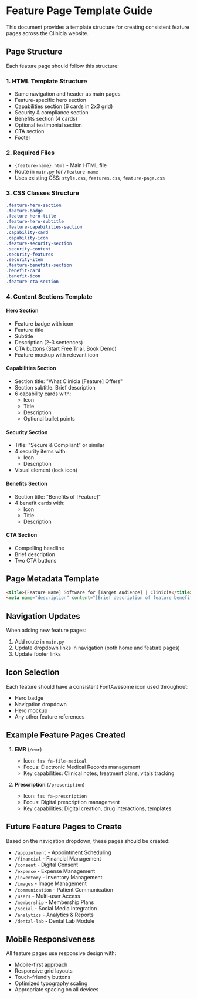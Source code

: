 # Feature Page Template Guide

This document provides a template structure for creating consistent feature pages across the Clinicia website.

## Page Structure

Each feature page should follow this structure:

### 1. HTML Template Structure
- Same navigation and header as main pages
- Feature-specific hero section
- Capabilities section (6 cards in 2x3 grid)
- Security & compliance section
- Benefits section (4 cards)
- Optional testimonial section
- CTA section
- Footer

### 2. Required Files
- `{feature-name}.html` - Main HTML file
- Route in `main.py` for `/feature-name`
- Uses existing CSS: `style.css`, `features.css`, `feature-page.css`

### 3. CSS Classes Structure
```css
.feature-hero-section
.feature-badge
.feature-hero-title
.feature-hero-subtitle
.feature-capabilities-section
.capability-card
.capability-icon
.feature-security-section
.security-content
.security-features
.security-item
.feature-benefits-section
.benefit-card
.benefit-icon
.feature-cta-section
```

### 4. Content Sections Template

#### Hero Section
- Feature badge with icon
- Feature title
- Subtitle
- Description (2-3 sentences)
- CTA buttons (Start Free Trial, Book Demo)
- Feature mockup with relevant icon

#### Capabilities Section
- Section title: "What Clinicia [Feature] Offers"
- Section subtitle: Brief description
- 6 capability cards with:
  - Icon
  - Title
  - Description
  - Optional bullet points

#### Security Section
- Title: "Secure & Compliant" or similar
- 4 security items with:
  - Icon
  - Description
- Visual element (lock icon)

#### Benefits Section
- Section title: "Benefits of [Feature]"
- 4 benefit cards with:
  - Icon
  - Title
  - Description

#### CTA Section
- Compelling headline
- Brief description
- Two CTA buttons

## Page Metadata Template

```html
<title>[Feature Name] Software for [Target Audience] | Clinicia</title>
<meta name="description" content="[Brief description of feature benefits and capabilities]">
```

## Navigation Updates

When adding new feature pages:
1. Add route in `main.py`
2. Update dropdown links in navigation (both home and feature pages)
3. Update footer links

## Icon Selection

Each feature should have a consistent FontAwesome icon used throughout:
- Hero badge
- Navigation dropdown
- Hero mockup
- Any other feature references

## Example Feature Pages Created

1. **EMR** (`/emr`)
   - Icon: `fas fa-file-medical`
   - Focus: Electronic Medical Records management
   - Key capabilities: Clinical notes, treatment plans, vitals tracking

2. **Prescription** (`/prescription`)
   - Icon: `fas fa-prescription`
   - Focus: Digital prescription management
   - Key capabilities: Digital creation, drug interactions, templates

## Future Feature Pages to Create

Based on the navigation dropdown, these pages should be created:
- `/appointment` - Appointment Scheduling
- `/financial` - Financial Management
- `/consent` - Digital Consent
- `/expense` - Expense Management
- `/inventory` - Inventory Management
- `/images` - Image Management
- `/communication` - Patient Communication
- `/users` - Multi-user Access
- `/membership` - Membership Plans
- `/social` - Social Media Integration
- `/analytics` - Analytics & Reports
- `/dental-lab` - Dental Lab Module

## Mobile Responsiveness

All feature pages use responsive design with:
- Mobile-first approach
- Responsive grid layouts
- Touch-friendly buttons
- Optimized typography scaling
- Appropriate spacing on all devices